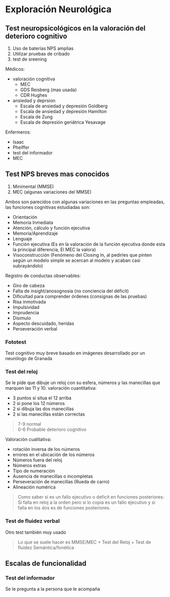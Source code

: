 # Exploración Neurológica
## Test neuropsicológicos en la valoración del deterioro cognitivo
1. Uso de baterías NPS amplias
2. Utilizar pruebas de cribado
3. test de sreening

Médicos:
- valoración cognitiva
  - MEC
  - GDS Reisberg (mas usada)
  - CDR Hughes
- ansiedad y deprsion
  - Escala de ansiedad y depresión Goldberg
  - Escala de ansiedad y depresión Hamilton
  - Escala de Zung
  - Escala de depresión geriátrica Yesavage

Enfermeros:
- Isaac
- Pheiffer
- test del informador
- MEC

## Test NPS breves mas conocidos
1. Minimental (MMSE)
2. MEC (algunas variaciones del MMSE)

Ambos son parecidos con algunas variaciones en las preguntas empleadas, las funciones cognitivas estudiadas son:
- Orientación
- Memoria Inmediata
- Atención, cálculo y función ejecutiva
- Memoria/Aprendizaje
- Lenguaje
- Función ejecutiva (Es en la valoración de la función ejecutiva donde esta la principal diferencia, El MEC la valora)
- Visoconstrucción (Fenómeno del Closing In, al pedirles que pinten según un modelo simple se acercan al modelo y acaban casi subrayándolo)

Registro de conductas observables:
- Giro de cabeza
- Falta de insight/anosognosia (no conciencia del déficit)
- Dificultad para comprender órdenes (consignas de las pruebas)
- Risa inmotivada
- Impulsividad
- Imprudencia
- Disimulo
- Aspecto descuidado, heridas
- Perseveración verbal

### Fototest
Test cognitivo muy breve basado en imágenes desarrollado por un neurólogo de Granada

### Test del reloj
Se le pide que dibuje un reloj con su esfera, números y las manecillas que marquen las 11 y 10.
valoración cuantitativa:
- 3 puntos si situa el 12 arriba
- 2 si pone los 12 números
- 2 si dibuja las dos manecillas
- 2 si las manecillas están correctas

> 7-9 normal <br> 0-6 Probable deterioro cognitivo

Valoración cualitativa:
- rotación inversa de los números
- errores en el ubicación de los números
- Números fuera del reloj
- Números extras
- Tipo de numeración
- Ausencia de manecillas o incompletas
- Perseveración de manecillas (Rueda de carro)
- Alineación numérica

> Como saber si es un fallo ejecutivo o deficit en funciones posteriores: Si falla en reloj a la orden pero si lo copia es un fallo ejecutivo y si falla en los dos es de funciones posteriores.

### Test de fluidez verbal
Otro test también muy usado

> Lo que se suele hacer es MMSE/MEC + Test del Reloj + Test de fluidez Semántica/fonética

## Escalas de funcionalidad
### Test del informador
Se le pregunta a la persona que le acompaña
